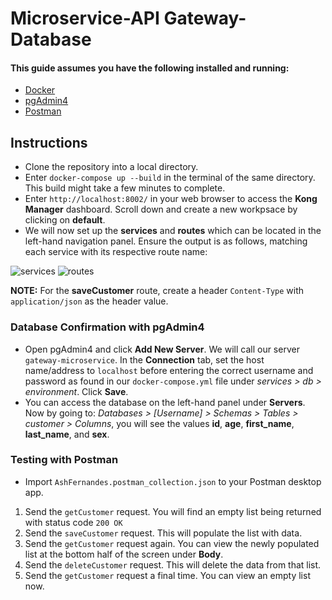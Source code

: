 # Microservice-API Gateway-Database

#### This guide assumes you have the following installed and running:
* [Docker](https://www.docker.com/products/docker-desktop/)
* [pgAdmin4](https://www.pgadmin.org/download/)
* [Postman](https://www.postman.com/downloads/)

## Instructions 
- Clone the repository into a local directory.
- Enter ``docker-compose up --build`` in the terminal of the same directory. This build might take a few minutes to complete.
- Enter ``http://localhost:8002/`` in your web browser to access the **Kong Manager** dashboard. Scroll down and create a new workpsace by clicking on **default**.
- We will now set up the **services** and **routes** which can be located in the left-hand navigation panel. Ensure the output is as follows, matching each service with its respective route name:

![services](https://github.com/AshFernandes-IW/microservice-master/blob/master/img/services.png)
![routes](https://github.com/AshFernandes-IW/microservice-master/blob/master/img/routes.png)

**NOTE:** For the **saveCustomer** route, create a header ``Content-Type`` with ``application/json`` as the header value.

### Database Confirmation with pgAdmin4
- Open pgAdmin4 and click **Add New Server**. We will call our server ``gateway-microservice``. In the **Connection** tab, set the host name/address to ``localhost`` before entering the correct username and password as found in our ``docker-compose.yml`` file under *services > db > environment*. Click **Save**.
- You can access the database on the left-hand panel under **Servers**.
Now by going to: *Databases > [Username] > Schemas > Tables > customer > Columns*, you will see the values **id**, **age**, **first_name**, **last_name**, and **sex**.

### Testing with Postman
- Import ``AshFernandes.postman_collection.json`` to your Postman desktop app.
1. Send the ``getCustomer`` request. You will find an empty list being returned with status code ``200 OK``
2. Send the ``saveCustomer`` request. This will populate the list with data.
3. Send the ``getCustomer`` request again. You can view the newly populated list at the bottom half of the screen under **Body**.
4. Send the ``deleteCustomer`` request. This will delete the data from that list.
5. Send the ``getCustomer`` request a final time. You can view an empty list now.

